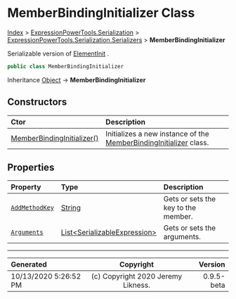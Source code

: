 ﻿# MemberBindingInitializer Class

[Index](../index.md) > [ExpressionPowerTools.Serialization](ExpressionPowerTools.Serialization.a.md) > [ExpressionPowerTools.Serialization.Serializers](ExpressionPowerTools.Serialization.Serializers.n.md) > **MemberBindingInitializer**

Serializable version of [ElementInit](https://docs.microsoft.com/dotnet/api/system.linq.expressions.elementinit) .

```csharp
public class MemberBindingInitializer
```

Inheritance [Object](https://docs.microsoft.com/dotnet/api/system.object) → **MemberBindingInitializer**

## Constructors

| Ctor | Description |
| :-- | :-- |
| [MemberBindingInitializer()](ExpressionPowerTools.Serialization.Serializers.MemberBindingInitializer.ctor.md#memberbindinginitializer) | Initializes a new instance of the [MemberBindingInitializer](ExpressionPowerTools.Serialization.Serializers.MemberBindingInitializer.cs.md) class. |
## Properties

| Property | Type | Description |
| :-- | :-- | :-- |
| [`AddMethodKey`](ExpressionPowerTools.Serialization.Serializers.MemberBindingInitializer.AddMethodKey.prop.md) | [String](https://docs.microsoft.com/dotnet/api/system.string) | Gets or sets the key to the member. |
| [`Arguments`](ExpressionPowerTools.Serialization.Serializers.MemberBindingInitializer.Arguments.prop.md) | [List&lt;SerializableExpression>](https://docs.microsoft.com/dotnet/api/system.collections.generic.list-1) | Gets or sets the arguments. |


---

| Generated | Copyright | Version |
| :-- | :-: | --: |
| 10/13/2020 5:26:52 PM | (c) Copyright 2020 Jeremy Likness. | 0.9.5-beta |
